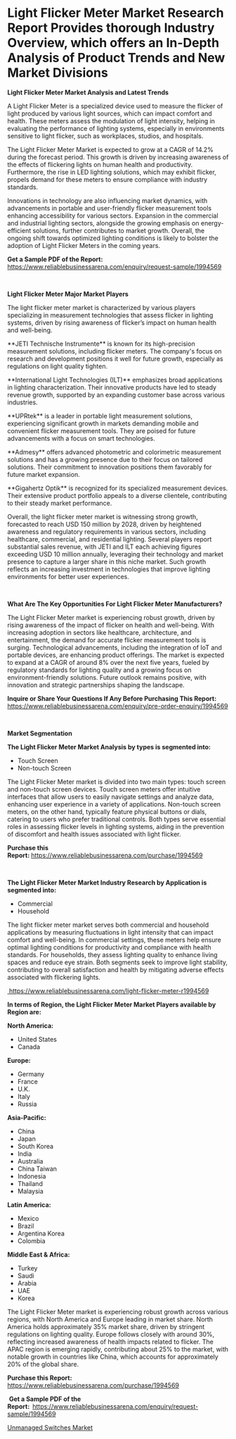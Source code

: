 <p><h1>Light Flicker Meter Market Research Report Provides thorough Industry Overview, which offers an In-Depth Analysis of Product Trends and New Market Divisions</h1></p><p><strong>Light Flicker Meter Market Analysis and Latest Trends</strong></p>
<p><p>A Light Flicker Meter is a specialized device used to measure the flicker of light produced by various light sources, which can impact comfort and health. These meters assess the modulation of light intensity, helping in evaluating the performance of lighting systems, especially in environments sensitive to light flicker, such as workplaces, studios, and hospitals.</p><p>The Light Flicker Meter Market is expected to grow at a CAGR of 14.2% during the forecast period. This growth is driven by increasing awareness of the effects of flickering lights on human health and productivity. Furthermore, the rise in LED lighting solutions, which may exhibit flicker, propels demand for these meters to ensure compliance with industry standards. </p><p>Innovations in technology are also influencing market dynamics, with advancements in portable and user-friendly flicker measurement tools enhancing accessibility for various sectors. Expansion in the commercial and industrial lighting sectors, alongside the growing emphasis on energy-efficient solutions, further contributes to market growth. Overall, the ongoing shift towards optimized lighting conditions is likely to bolster the adoption of Light Flicker Meters in the coming years.</p></p>
<p><strong>Get a Sample PDF of the Report:&nbsp;</strong> <a href="https://www.reliablebusinessarena.com/enquiry/request-sample/1994569?utm_campaign=2515&utm_medium=2&utm_source=Github&utm_content=ia&utm_term=10042025&utm_id=light-flicker-meter">https://www.reliablebusinessarena.com/enquiry/request-sample/1994569</a></p>
<p>&nbsp;</p>
<p><strong>Light Flicker Meter Major Market Players</strong></p>
<p><p>The light flicker meter market is characterized by various players specializing in measurement technologies that assess flicker in lighting systems, driven by rising awareness of flicker’s impact on human health and well-being. </p><p>**JETI Technische Instrumente** is known for its high-precision measurement solutions, including flicker meters. The company's focus on research and development positions it well for future growth, especially as regulations on light quality tighten.</p><p>**International Light Technologies (ILT)** emphasizes broad applications in lighting characterization. Their innovative products have led to steady revenue growth, supported by an expanding customer base across various industries.</p><p>**UPRtek** is a leader in portable light measurement solutions, experiencing significant growth in markets demanding mobile and convenient flicker measurement tools. They are poised for future advancements with a focus on smart technologies.</p><p>**Admesy** offers advanced photometric and colorimetric measurement solutions and has a growing presence due to their focus on tailored solutions. Their commitment to innovation positions them favorably for future market expansion.</p><p>**Gigahertz Optik** is recognized for its specialized measurement devices. Their extensive product portfolio appeals to a diverse clientele, contributing to their steady market performance.</p><p>Overall, the light flicker meter market is witnessing strong growth, forecasted to reach USD 150 million by 2028, driven by heightened awareness and regulatory requirements in various sectors, including healthcare, commercial, and residential lighting. Several players report substantial sales revenue, with JETI and ILT each achieving figures exceeding USD 10 million annually, leveraging their technology and market presence to capture a larger share in this niche market. Such growth reflects an increasing investment in technologies that improve lighting environments for better user experiences.</p></p>
<p>&nbsp;</p>
<p><strong>What Are The Key Opportunities For Light Flicker Meter Manufacturers?</strong></p>
<p><p>The Light Flicker Meter market is experiencing robust growth, driven by rising awareness of the impact of flicker on health and well-being. With increasing adoption in sectors like healthcare, architecture, and entertainment, the demand for accurate flicker measurement tools is surging. Technological advancements, including the integration of IoT and portable devices, are enhancing product offerings. The market is expected to expand at a CAGR of around 8% over the next five years, fueled by regulatory standards for lighting quality and a growing focus on environment-friendly solutions. Future outlook remains positive, with innovation and strategic partnerships shaping the landscape.</p></p>
<p><strong>Inquire or Share Your Questions If Any Before Purchasing This Report:</strong> <a href="https://www.reliablebusinessarena.com/enquiry/pre-order-enquiry/1994569?utm_campaign=2515&utm_medium=2&utm_source=Github&utm_content=ia&utm_term=10042025&utm_id=light-flicker-meter">https://www.reliablebusinessarena.com/enquiry/pre-order-enquiry/1994569</a></p>
<p>&nbsp;</p>
<p><strong>Market Segmentation</strong></p>
<p><strong>The Light Flicker Meter Market Analysis by types is segmented into:</strong></p>
<p><ul><li>Touch Screen</li><li>Non-touch Screen</li></ul></p>
<p><p>The Light Flicker Meter market is divided into two main types: touch screen and non-touch screen devices. Touch screen meters offer intuitive interfaces that allow users to easily navigate settings and analyze data, enhancing user experience in a variety of applications. Non-touch screen meters, on the other hand, typically feature physical buttons or dials, catering to users who prefer traditional controls. Both types serve essential roles in assessing flicker levels in lighting systems, aiding in the prevention of discomfort and health issues associated with light flicker.</p></p>
<p><strong>Purchase this Report:&nbsp;</strong><a href="https://www.reliablebusinessarena.com/purchase/1994569?utm_campaign=2515&utm_medium=2&utm_source=Github&utm_content=ia&utm_term=10042025&utm_id=light-flicker-meter">https://www.reliablebusinessarena.com/purchase/1994569</a></p>
<p>&nbsp;</p>
<p><strong>The Light Flicker Meter Market Industry Research by Application is segmented into:</strong></p>
<p><ul><li>Commercial</li><li>Household</li></ul></p>
<p><p>The light flicker meter market serves both commercial and household applications by measuring fluctuations in light intensity that can impact comfort and well-being. In commercial settings, these meters help ensure optimal lighting conditions for productivity and compliance with health standards. For households, they assess lighting quality to enhance living spaces and reduce eye strain. Both segments seek to improve light stability, contributing to overall satisfaction and health by mitigating adverse effects associated with flickering lights.</p></p>
<p><a href="https://www.reliablebusinessarena.com/light-flicker-meter-r1994569?utm_campaign=2515&utm_medium=2&utm_source=Github&utm_content=ia&utm_term=10042025&utm_id=light-flicker-meter">&nbsp;https://www.reliablebusinessarena.com/light-flicker-meter-r1994569</a></p>
<p><strong>In terms of Region, the Light Flicker Meter Market Players available by Region are:</strong></p>
<p>
    <p> <strong> North America: </strong>
        <ul>
            <li>United States</li>
            <li>Canada</li>
        </ul>
        </p> 
    <p> <strong> Europe: </strong>
        <ul>
            <li>Germany</li>
            <li>France</li>
            <li>U.K.</li>
            <li>Italy</li>
            <li>Russia</li>
        </ul>
        </p> 
    <p> <strong> Asia-Pacific: </strong>
        <ul>
            <li>China</li>
            <li>Japan</li>
            <li>South Korea</li>
            <li>India</li>
            <li>Australia</li>
            <li>China Taiwan</li>
            <li>Indonesia</li>
            <li>Thailand</li>
            <li>Malaysia</li>
        </ul>
        </p> 
    <p> <strong> Latin America: </strong>
        <ul>
            <li>Mexico</li>
            <li>Brazil</li>
            <li>Argentina Korea</li>
            <li>Colombia</li>
        </ul>
        </p> 
    <p> <strong> Middle East & Africa: </strong>
        <ul>
            <li>Turkey</li>
            <li>Saudi</li>
            <li>Arabia</li>
            <li>UAE</li>
            <li>Korea</li>
        </ul>
    </p>
    </p>
<p><p>The Light Flicker Meter market is experiencing robust growth across various regions, with North America and Europe leading in market share. North America holds approximately 35% market share, driven by stringent regulations on lighting quality. Europe follows closely with around 30%, reflecting increased awareness of health impacts related to flicker. The APAC region is emerging rapidly, contributing about 25% to the market, with notable growth in countries like China, which accounts for approximately 20% of the global share.</p></p>
<p><strong>Purchase this Report: </strong><a href="https://www.reliablebusinessarena.com/purchase/1994569?utm_campaign=2515&utm_medium=2&utm_source=Github&utm_content=ia&utm_term=10042025&utm_id=light-flicker-meter">https://www.reliablebusinessarena.com/purchase/1994569</a></p>
<p>&nbsp;<strong>Get a Sample PDF of the Report:&nbsp;&nbsp;</strong><a href="https://www.reliablebusinessarena.com/enquiry/request-sample/1994569?utm_campaign=2515&utm_medium=2&utm_source=Github&utm_content=ia&utm_term=10042025&utm_id=light-flicker-meter">https://www.reliablebusinessarena.com/enquiry/request-sample/1994569</a></p>
<p><strong></strong></p>
<p><p><a href="https://github.com/rvadencho/Market-Research-Report-List-1/blob/main/unmanaged-switches-market.md?utm_campaign=2515&utm_medium=2&utm_source=Github&utm_content=ia&utm_term=10042025&utm_id=light-flicker-meter">Unmanaged Switches Market</a></p></p>